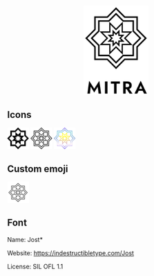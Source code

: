 <div align="center">
  <img src="./logo-black-text.svg" alt="Mitra logo" width="150">
</div>

## Icons

[<img src="./logo.svg" width="50">](./logo.svg)
[<img src="./logo-line.svg" width="50">](./logo-line.svg)
[<img src="./logo-color.svg" width="50">](./logo-color.svg)

## Custom emoji

[<img src="./logo-line-emoji.png" width="50">](./logo-line-emoji.png)

## Font

Name: Jost*

Website: https://indestructibletype.com/Jost

License: SIL OFL 1.1
